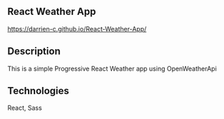## React Weather App
https://darrien-c.github.io/React-Weather-App/


## Description
This is a simple Progressive React Weather app using OpenWeatherApi

## Technologies
  React,
  Sass
